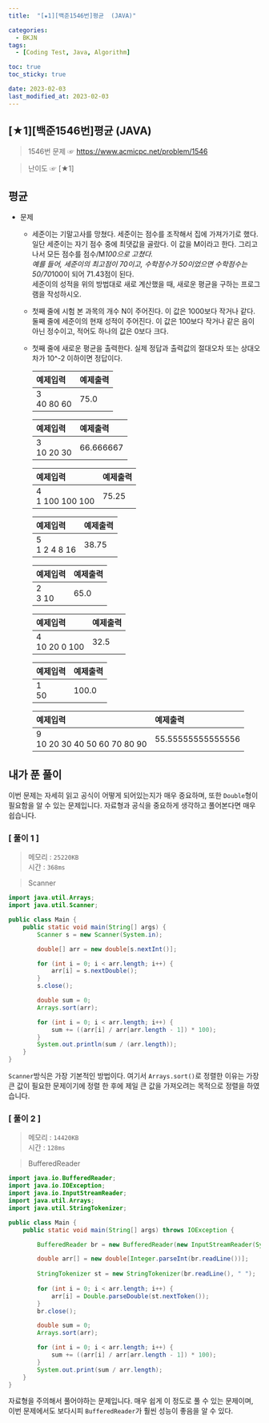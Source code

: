```yaml
---
title:  "[★1][백준1546번]평균  (JAVA)" 

categories:
  - BKJN
tags:
  - [Coding Test, Java, Algorithm]

toc: true
toc_sticky: true

date: 2023-02-03
last_modified_at: 2023-02-03
---
```

[★1][백준1546번]평균 (JAVA)
----
> 1546번 문제 ☞ <https://www.acmicpc.net/problem/1546> 

> 난이도 ☞ [★1]
  
## 평균
  
- 문제
  - 세준이는 기말고사를 망쳤다. 세준이는 점수를 조작해서 집에 가져가기로 했다. 일단 세준이는 자기 점수 중에 최댓값을 골랐다. 이 값을 M이라고 한다. 그리고 나서 모든 점수를 점수/M*100으로 고쳤다.<br>예를 들어, 세준이의 최고점이 70이고, 수학점수가 50이었으면 수학점수는 50/70*100이 되어 71.43점이 된다.<br>세준이의 성적을 위의 방법대로 새로 계산했을 때, 새로운 평균을 구하는 프로그램을 작성하시오.
  - 첫째 줄에 시험 본 과목의 개수 N이 주어진다. 이 값은 1000보다 작거나 같다. 둘째 줄에 세준이의 현재 성적이 주어진다. 이 값은 100보다 작거나 같은 음이 아닌 정수이고, 적어도 하나의 값은 0보다 크다.
  - 첫째 줄에 새로운 평균을 출력한다. 실제 정답과 출력값의 절대오차 또는 상대오차가 10^-2 이하이면 정답이다.
    
	|예제입력|예제출력|
	|:--|:--|
	|3<br>40 80 60|75.0|

	|예제입력|예제출력|
	|:--|:--|
	|3<br>10 20 30|66.666667|

	|예제입력|예제출력|
	|:--|:--|
	|4<br>1 100 100 100|75.25|

	|예제입력|예제출력|
	|:--|:--|
	|5<br>1 2 4 8 16|38.75|

	|예제입력|예제출력|
	|:--|:--|
	|2<br>3 10|65.0|

	|예제입력|예제출력|
	|:--|:--|
	|4<br>10 20 0 100|32.5|

	|예제입력|예제출력|
	|:--|:--|
	|1<br>50|100.0|

	|예제입력|예제출력|
	|:--|:--|
	|9<br>10 20 30 40 50 60 70 80 90|55.55555555555556|


## 내가 푼 풀이  
이번 문제는 자세히 읽고 공식이 어떻게 되어있는지가 매우 중요하며, 또한 `Double`형이 필요함을 알 수 있는 문제입니다. 자료형과 공식을 중요하게 생각하고 풀어본다면 매우 쉽습니다. 

### [ 풀이 1 ]

>메모리 : `25220KB`  
>시간 : `368ms`  

>Scanner
  
```java
import java.util.Arrays;
import java.util.Scanner;

public class Main {
	public static void main(String[] args) {
		Scanner s = new Scanner(System.in);

		double[] arr = new double[s.nextInt()];

		for (int i = 0; i < arr.length; i++) {
			arr[i] = s.nextDouble();
		}
		s.close();

		double sum = 0;
		Arrays.sort(arr);

		for (int i = 0; i < arr.length; i++) {
			sum += ((arr[i] / arr[arr.length - 1]) * 100);
		}
		System.out.println(sum / (arr.length));
	}
}
```
`Scanner`방식은 가장 기본적인 방법이다. 여기서 `Arrays.sort()`로 정렬한 이유는 가장 큰 값이 필요한 문제이기에 정렬 한 후에 제일 큰 값을 가져오려는 목적으로 정렬을 하였습니다. 
### [ 풀이 2 ]  
>메모리 : `14420KB`  
>시간 : `128ms`  
  
>BufferedReader
  
```java
import java.io.BufferedReader;
import java.io.IOException;
import java.io.InputStreamReader;
import java.util.Arrays;
import java.util.StringTokenizer;

public class Main {
	public static void main(String[] args) throws IOException {

		BufferedReader br = new BufferedReader(new InputStreamReader(System.in));

		double arr[] = new double[Integer.parseInt(br.readLine())];
		
		StringTokenizer st = new StringTokenizer(br.readLine(), " ");
		
		for (int i = 0; i < arr.length; i++) {
			arr[i] = Double.parseDouble(st.nextToken());
		}
		br.close();

		double sum = 0;
		Arrays.sort(arr);

		for (int i = 0; i < arr.length; i++) {
			sum += ((arr[i] / arr[arr.length - 1]) * 100);
		}
		System.out.print(sum / arr.length);
	}
}
```
자료형을 주의해서 풀어야하는 문제입니다. 매우 쉽게 이 정도로 풀 수 있는 문제이며, 이번 문제에서도 보다시피 `BufferedReader`가 훨씬 성능이 좋음을 알 수 있다.